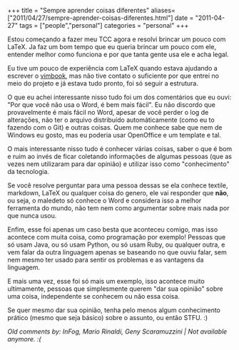 +++
title = "Sempre aprender coisas diferentes"
aliases=["2011/04/27/sempre-aprender-coisas-diferentes.html"]
date = "2011-04-27"
tags = ["people","personal"]
categories = "personal"
+++

Estou começando a fazer meu TCC agora e resolvi brincar um pouco com LaTeX. Ja
faz um bom tempo que eu queria brincar um pouco com ele, entender melhor como
funciona e por que tanta gente usa ele e acha legal.

Eu tive um pouco de experiência com LaTeX quando estava ajudando a escrever o
[vimbook](http://code.google.com/p/vimbook/), mas não tive contato o suficiente
por que entrei no meio do projeto e já estava tudo pronto, foi só seguir a
estrutura.

O que eu achei interessante nisso tudo foi um dos comentários que eu ouvi: "Por
que você não usa o Word, é bem mais fácil".
Eu não discordo que provavelmente é mais fácil no Word, apesar de você perder o
log de alterações, não ter o arquivo distribuído automáticamente (como eu to
fazendo com o Git) e outras coisas. Quem me conhece sabe que nem de Windows eu
gosto, mas eu poderia usar OpenOffice e um template e tal.

O mais interessante nisso tudo é conhecer várias coisas, saber o que é bom e
ruim ao invés de ficar coletando informações de algumas pessoas (que as vezes
nem utilizaram para dar opinião) e utilizar isso como "conhecimento" da
tecnologia.

Se você resolve perguntar para uma pessoa dessas se ela conhece textile,
markdown, LaTeX ou qualquer coisa do genero, ele vai responder que **não**, ou
seja, o maledeto só conhece o Word e considera isso a melhor ferramenta do
mundo, não tem nem como argumentar sobre mais nada por que nunca usou.

Enfim, esse foi apenas um caso besta que aconteceu comigo, mas isso acontece com
muita coisa, como programação por exemplo! Pessoas que só usam Java, ou só usam
Python, ou só usam Ruby, ou qualquer outra, e vem falar da outra linguagem
apenas se baseando no que ouviu falar, sem nem mesmo ter usado para sentir os
problemas e as vantagens da linguagem.

E mais uma vez, esse foi só mais um exemplo, isso acontece muito ultimamente,
pessoas que simplesmente querem "dar sua opinião" sobre uma coisa, independente
se conhecem ou não essa coisa.

Se quer mesmo dar sua opinião, tenha pelo menos algum conhecimento prático
(mesmo que seja básico) sobre o assunto, ou então STFU. :)



_Old comments by: InFog, Mario Rinaldi, Geny Scaramuzzini | Not available anymore. :(_
